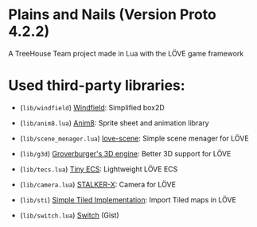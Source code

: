 # Plains and Nails (Version Proto 4.2.2) #

A TreeHouse Team project made in Lua with the LÖVE game framework

Used third-party libraries:
===============

  * (`lib/windfield`) [Windfield](https://github.com/a327ex/windfield): Simplified box2D

  * (`lib/anim8.lua`) [Anim8](https://github.com/kikito/anim8): Sprite sheet and animation library

  * (`lib/scene_menager.lua`) [love-scene](https://github.com/arthurferrai/love-scene): Simple scene menager for LÖVE

  * (`lib/g3d`) [Groverburger's 3D engine](https://github.com/groverburger/g3d): Better 3D support for LÖVE

  * (`lib/tecs.lua`) [Tiny ECS](https://github.com/bakpakin/tiny-ecs): Lightweight LÖVE ECS

  * (`lib/camera.lua`) [STALKER-X](https://github.com/a327ex/STALKER-X): Camera for LÖVE

  * (`lib/sti`) [Simple Tiled Implementation](https://github.com/karai17/Simple-Tiled-Implementation): Import Tiled maps in LÖVE

  * (`lib/switch.lua`) [Switch](https://gist.github.com/FreeBirdLjj/6303864?permalink_comment_id=3400522#gistcomment-3400522) (Gist)
